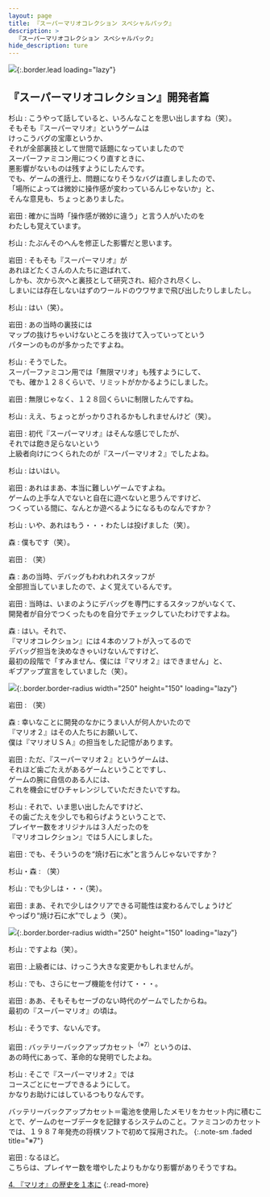 ```yaml
---
layout: page
title: 『スーパーマリオコレクション スペシャルパック』
description: >
  『スーパーマリオコレクション スペシャルパック』
hide_description: ture
---
```


![](/interviews/jp/wii/svmj/vol2/img/mainvisual3.jpg){:.border.lead loading="lazy"}

<DIV CLASS="link_mario25th">

## 『スーパーマリオコレクション』開発者篇

杉山
: こうやって話していると、いろんなことを思い出しますね（笑）。<br>そもそも『スーパーマリオ』というゲームは<br>けっこうバグの宝庫というか、<br>それが全部裏技として世間で話題になっていましたので<br>スーパーファミコン用につくり直すときに、<br>悪影響がないものは残すようにしたんです。<br>でも、ゲームの進行上、問題になりそうなバグは直しましたので、<br>「場所によっては微妙に操作感が変わっているんじゃないか」と、<br>そんな意見も、ちょっとありました。

岩田
: 確かに当時「操作感が微妙に違う」と言う人がいたのを<br>わたしも覚えています。

杉山
: たぶんそのへんを修正した影響だと思います。

岩田
: そもそも『スーパーマリオ』が<br>あれほどたくさんの人たちに遊ばれて、<br>しかも、次から次へと裏技として研究され、紹介され尽くし、<br>しまいには存在しないはずのワールドのウワサまで飛び出したりしましたし。

杉山
: はい（笑）。

岩田
: あの当時の裏技には<br>マップの抜けちゃいけないところを抜けて入っていってという<br>パターンのものが多かったですよね。

杉山
: そうでした。<br>スーパーファミコン用では「無限マリオ」も残すようにして、<br>でも、確か１２８くらいで、リミットがかかるようにしました。

岩田
: 無限じゃなく、１２８回くらいに制限したんですね。

杉山
: ええ、ちょっとがっかりされるかもしれませんけど（笑）。

岩田
: 初代『スーパーマリオ』はそんな感じでしたが、<br>それでは飽き足らないという<br>上級者向けにつくられたのが『スーパーマリオ２』でしたよね。

杉山
: はいはい。

岩田
: あれはまあ、本当に難しいゲームですよね。<br>ゲームの上手な人でないと自在に遊べないと思うんですけど、<br>つくっている間に、なんとか遊べるようになるものなんですか？

杉山
: いや、あれはもう・・・わたしは投げました（笑）。

森
: 僕もです（笑）。

岩田
: （笑）

森
: あの当時、デバッグもわれわれスタッフが<br>全部担当していましたので、よく覚えているんです。

岩田
: 当時は、いまのようにデバッグを専門にするスタッフがいなくて、<br>開発者が自分でつくったものを自分でチェックしていたわけですよね。

森
: はい。それで、<br>『マリオコレクション』には４本のソフトが入ってるので<br>デバッグ担当を決めなきゃいけないんですけど、<br>最初の段階で「すみません、僕には『マリオ２』はできません」と、<br>ギブアップ宣言をしていました（笑）。

![](/interviews/jp/wii/svmj/vol2/img/photo7.jpg){:.border.border-radius width="250" height="150" loading="lazy"}

岩田
: （笑）

森
: 幸いなことに開発のなかにうまい人が何人かいたので<br>『マリオ２』はその人たちにお願いして、<br>僕は『マリオＵＳＡ』の担当をした記憶があります。

岩田
: ただ、『スーパーマリオ２』というゲームは、<br>それほど歯ごたえがあるゲームということですし、<br>ゲームの腕に自信のある人には、<br>これを機会にぜひチャレンジしていただきたいですね。

杉山
: それで、いま思い出したんですけど、<br>その歯ごたえを少しでも和らげようということで、<br>プレイヤー数をオリジナルは３人だったのを<br>『マリオコレクション』では５人にしました。

岩田
: でも、そういうのを“焼け石に水”と言うんじゃないですか？

杉山・森
: （笑）

杉山
: でも少しは・・・（笑）。

岩田
: まあ、それで少しはクリアできる可能性は変わるんでしょうけど<br>やっぱり“焼け石に水”でしょう（笑）。

![](/interviews/jp/wii/svmj/vol2/img/photo8.jpg){:.border.border-radius width="250" height="150" loading="lazy"}

杉山
: ですよね（笑）。

岩田
: 上級者には、けっこう大きな変更かもしれませんが。

杉山
: でも、さらにセーブ機能を付けて・・・。

岩田
: ああ、そもそもセーブのない時代のゲームでしたからね。<br>最初の『スーパーマリオ』の頃は。

杉山
: そうです、ないんです。

岩田
: バッテリーバックアップカセット<sup>（※7）</sup>というのは、<br>あの時代にあって、革命的な発明でしたよね。

杉山
: そこで『スーパーマリオ２』では<br>コースごとにセーブできるようにして。<br>かなりお助けにはしているつもりなんです。

バッテリーバックアップカセット＝電池を使用したメモリをカセット内に積むことで、ゲームのセーブデータを記録するシステムのこと。ファミコンのカセットでは、１９８７年発売の将棋ソフトで初めて採用された。
{:.note-sm .faded title="※7"}

岩田
: なるほど。<br>こちらは、プレイヤー数を増やしたよりもかなり影響がありそうですね。

[4. 『マリオ』の歴史を１本に](4.md)
{:.read-more}

